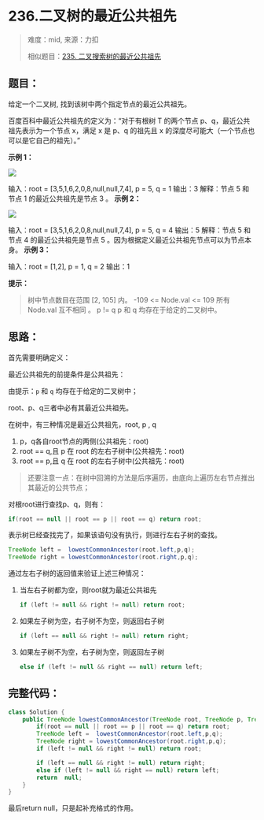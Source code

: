 # 236.二叉树的最近公共祖先

> 难度：mid,  来源：力扣
>
> 相似题目：[235. 二叉搜索树的最近公共祖先](https://leetcode-cn.com/problems/lowest-common-ancestor-of-a-binary-search-tree/)

## 题目：

给定一个二叉树, 找到该树中两个指定节点的最近公共祖先。

百度百科中最近公共祖先的定义为：“对于有根树 T 的两个节点 p、q，最近公共祖先表示为一个节点 x，满足 x 是 p、q 的祖先且 x 的深度尽可能大（一个节点也可以是它自己的祖先）。”

 

**示例 1：**

![](https://assets.leetcode.com/uploads/2018/12/14/binarytree.png)

输入：root = [3,5,1,6,2,0,8,null,null,7,4], p = 5, q = 1
输出：3
解释：节点 5 和节点 1 的最近公共祖先是节点 3 。
**示例 2：**

![](https://assets.leetcode.com/uploads/2018/12/14/binarytree.png)

输入：root = [3,5,1,6,2,0,8,null,null,7,4], p = 5, q = 4
输出：5
解释：节点 5 和节点 4 的最近公共祖先是节点 5 。因为根据定义最近公共祖先节点可以为节点本身。
**示例 3：**

输入：root = [1,2], p = 1, q = 2
输出：1

**提示：**

> 树中节点数目在范围 [2, 105] 内。
> -109 <= Node.val <= 109
> 所有 Node.val 互不相同 。
> p != q
> p 和 q 均存在于给定的二叉树中。

## 思路：

首先需要明确定义：

最近公共祖先的前提条件是公共祖先：

由提示：`p` 和 `q` 均存在于给定的二叉树中；

root、p、q三者中必有其最近公共祖先。

在树中，有三种情况是最近公共祖先，root,  p , q

1. p，q各自root节点的两侧(公共祖先：root)
2. root == q,且 p 在 root 的左右子树中(公共祖先：root)
3. root == p,且 q 在 root 的左右子树中(公共祖先：root)

> 还要注意一点：在树中回溯的方法是后序遍历，由底向上遍历左右节点推出其最近的公共节点；

对根root进行查找p、q，则有：

```java
if(root == null || root == p || root == q) return root;
```

表示树已经查找完了，如果该语句没有执行，则进行左右子树的查找。

```java
TreeNode left =  lowestCommonAncestor(root.left,p,q);
TreeNode right = lowestCommonAncestor(root.right,p,q);
```

通过左右子树的返回值来验证上述三种情况：

1. 当左右子树都为空，则root就为最近公共祖先

   ```java
   if (left != null && right != null) return root;
   ```

2. 如果左子树为空，右子树不为空，则返回右子树

   ```java
   if (left == null && right != null) return right;
   ```

3. 如果左子树不为空，右子树为空，则返回左子树

   ```java
   else if (left != null && right == null) return left;
   ```

## 完整代码：

```java
class Solution {
    public TreeNode lowestCommonAncestor(TreeNode root, TreeNode p, TreeNode q) {
        if(root == null || root == p || root == q) return root;
        TreeNode left =  lowestCommonAncestor(root.left,p,q);
        TreeNode right = lowestCommonAncestor(root.right,p,q);
        if (left != null && right != null) return root;

        if (left == null && right != null) return right;
        else if (left != null && right == null) return left;
        return  null;
    }
}
```

最后return null，只是起补充格式的作用。